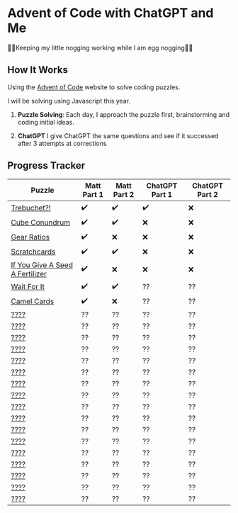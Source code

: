 # Advent of Code with ChatGPT and Me

🎄🦌Keeping my little nogging working while I am egg nogging🦌🎄

## How It Works

Using the [Advent of Code](https://adventofcode.com/2023/about) website to solve coding puzzles.

I will be solving using Javascript this year.

1. **Puzzle Solving**: Each day, I approach the puzzle first, brainstorming and coding initial ideas.

2. **ChatGPT** I give ChatGPT the same questions and see if it successed after 3 attempts at corrections 

## Progress Tracker

| Puzzle      | Matt  Part 1 | Matt Part 2 | ChatGPT Part 1 | ChatGPT Part 2 |
|-------------|--------------|-------------|----------------|----------------|
|[Trebuchet?!](https://adventofcode.com/2023/day/1) |✔️|✔️|✔️|❌|
|[Cube Conundrum](https://adventofcode.com/2023/day/2)|✔️|✔️|❌|❌|
|[Gear Ratios](https://adventofcode.com/2023/day/3)|✔️|❌|❌|❌|
|[Scratchcards ](https://adventofcode.com/2023/day/4)|✔️|✔️|❌|❌|
|[If You Give A Seed A Fertilizer ](https://adventofcode.com/2023/day/5)|✔️|❌|❌|❌|
|[Wait For It](https://adventofcode.com/2023/day/6)|✔️|✔️|??|??|
|[Camel Cards](https://adventofcode.com/2023/day/7)|✔️|❌|??|??|
|[????](https://adventofcode.com/2023/day/8)|??|??|??|??|
|[????](https://adventofcode.com/2023/day/9)|??|??|??|??|
|[????](https://adventofcode.com/2023/day/10)|??|??|??|??|
|[????](https://adventofcode.com/2023/day/11)|??|??|??|??|
|[????](https://adventofcode.com/2023/day/12)|??|??|??|??|
|[????](https://adventofcode.com/2023/day/13)|??|??|??|??|
|[????](https://adventofcode.com/2023/day/14)|??|??|??|??|
|[????](https://adventofcode.com/2023/day/15)|??|??|??|??|
|[????](https://adventofcode.com/2023/day/16)|??|??|??|??|
|[????](https://adventofcode.com/2023/day/18)|??|??|??|??|
|[????](https://adventofcode.com/2023/day/17)|??|??|??|??|
|[????](https://adventofcode.com/2023/day/19)|??|??|??|??|
|[????](https://adventofcode.com/2023/day/20)|??|??|??|??|
|[????](https://adventofcode.com/2023/day/21)|??|??|??|??|
|[????](https://adventofcode.com/2023/day/22)|??|??|??|??|
|[????](https://adventofcode.com/2023/day/23)|??|??|??|??|
|[????](https://adventofcode.com/2023/day/24)|??|??|??|??|